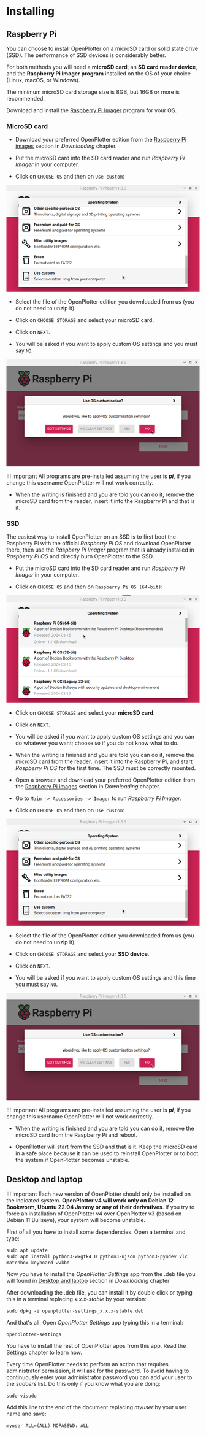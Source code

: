 # Installing

## Raspberry Pi

You can choose to install OpenPlotter on a microSD card or solid state drive (SSD). The performance of SSD devices is considerably better.

For both methods you will need a **microSD card**, an **SD card reader device**, and the **Raspberry Pi Imager program** installed on the OS of your choice (Linux, macOS, or Windows).

The minimum microSD card storage size is 8GB, but 16GB or more is recommended.

Download and install the [Raspberry Pi Imager](https://www.raspberrypi.org/software/) program for your OS. 

### MicroSD card

- Download your preferred OpenPlotter edition from the [Raspberry Pi images](downloading.md#raspberry-pi-images) section in *Downloading* chapter.

- Put the microSD card into the SD card reader and run *Raspberry Pi Imager* in your computer.

- Click on ``CHOOSE OS`` and then on ``Use custom``:

![imager1](img/imager1.png)

- Select the file of the OpenPlotter edition you downloaded from us (you do not need to unzip it).

- Click on ``CHOOSE STORAGE`` and select your microSD card.

- Click on ``NEXT``.

- You will be asked if you want to apply custom OS settings and you must say ``NO``.

![imager2](img/imager2.png)

!!! important
	All programs are pre-installed assuming the user is ***pi***, if you change this username OpenPlotter will not work correctly.

- When the writing is finished and you are told you can do it, remove the microSD card from the reader, insert it into the Raspberry Pi and that is it.

### SSD

The easiest way to install OpenPlotter on an SSD is to first boot the Raspberry Pi with the official *Raspberry Pi OS* and download OpenPlotter there, then use the *Raspbery Pi Imager* program that is already installed in *Raspberry Pi OS* and directly burn OpenPlotter to the SSD.

- Put the microSD card into the SD card reader and run *Raspberry Pi Imager* in your computer.

- Click on ``CHOOSE OS`` and then on ``Raspberry Pi OS (64-bit)``:

![imager3](img/imager3.png)

- Click on ``CHOOSE STORAGE`` and select your **microSD card**.

- Click on ``NEXT``.

- You will be asked if you want to apply custom OS settings and you can do whatever you want; choose ``NO`` if you do not know what to do.

- When the writing is finished and you are told you can do it, remove the microSD card from the reader, insert it into the Raspberry Pi, and start *Raspberry Pi OS* for the first time. The SSD must be correctly mounted.

- Open a browser and download your preferred OpenPlotter edition from the [Raspberry Pi images](downloading.md#raspberry-pi-images) section in *Downloading* chapter.

- Go to ``Main -> Accessories -> Imager`` to run *Raspberry Pi Imager*.

- Click on ``CHOOSE OS`` and then on ``Use custom``:

![imager1](img/imager1.png)

- Select the file of the OpenPlotter edition you downloaded from us (you do not need to unzip it).

- Click on ``CHOOSE STORAGE`` and select your **SSD device**.

- Click on ``NEXT``.

- You will be asked if you want to apply custom OS settings and this time you must say ``NO``.

![imager2](img/imager2.png)

!!! important
	All programs are pre-installed assuming the user is ***pi***, if you change this username OpenPlotter will not work correctly.

- When the writing is finished and you are told you can do it, remove the microSD card from the Raspberry Pi and reboot.

- OpenPlotter will start from the SSD and that is it. Keep the microSD card in a safe place because it can be used to reinstall OpenPlotter or to boot the system if OpenPlotter becomes unstable.


## Desktop and laptop

!!! important
	Each new version of OpenPlotter should only be installed on the indicated system. **OpenPlotter v4 will work only on Debian 12 Bookworm, Ubuntu 22.04 Jammy or any of their derivatives**. If you try to force an installation of OpenPlotter v4 over OpenPlotter v3 (based on Debian 11 Bullseye), your system will become unstable.

First of all you have to install some dependencies. Open a terminal and type:


```console
sudo apt update
sudo apt install python3-wxgtk4.0 python3-ujson python3-pyudev vlc matchbox-keyboard wvkbd
```

Now you have to install the *OpenPlotter Settings* app from the .deb file you will found in [Desktop and laptop](downloading.md#desktop-and-laptop) section in *Downloading* chapter

After downloading the .deb file, you can install it by double click or typing this in a terminal replacing *x.x.x-stable* by your version:

```console
sudo dpkg -i openplotter-settings_x.x.x-stable.deb
```

And that's all. Open *OpenPlotter Settings* app typing this in a terminal:

```console
openplotter-settings
```

You have to install the rest of OpenPlotter apps from this app. Read the [Settings](../settings/settings_app.md) chapter to learn how.

Every time OpenPlotter needs to perform an action that requires administrator permission, it will ask for the password. To avoid having to continuously enter your administrator password you can add your user to the *sudoers* list. Do this only if you know what you are doing:

```console
sudo visudo
```

Add this line to the end of the document replacing *myuser* by your user name and save:

```console
myuser ALL=(ALL) NOPASSWD: ALL
```